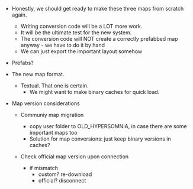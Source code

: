 - Honestly, we should get ready to make these three maps from scratch again.
	- Writing conversion code will be a LOT more work.
	- It will be the ultimate test for the new system.
	- The conversion code will NOT create a correctly prefabbed map anyway - we have to do it by hand
	- We can just export the important layout somehow



- Prefabs?



- The new map format.
	- Textual. That one is certain.
		- We might want to make binary caches for quick load.

- Map version considerations
	- Communiy map migration
		- copy user folder to OLD_HYPERSOMNIA, in case there are some important maps too
		- Solution for map conversions: just keep binary versions in caches?

	- Check official map version upon connection
		- if mismatch
			- custom? re-download
			- official? disconnect
